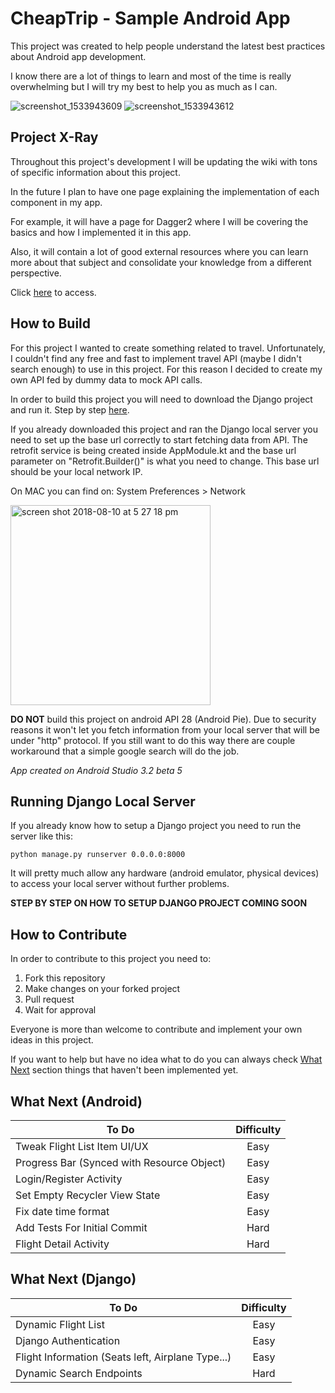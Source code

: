 # CheapTrip - Sample Android App

This project was created to help people understand the latest best practices about Android app development.

I know there are a lot of things to learn and most of the time is really overwhelming but I 
will try my best to help you as much as I can.

![screenshot_1533943609](https://user-images.githubusercontent.com/35080524/43985184-3fb1337c-9cba-11e8-922c-e0f238832e27.png) ![screenshot_1533943612](https://user-images.githubusercontent.com/35080524/43985185-3fc9a132-9cba-11e8-9745-e93ead750800.png)

## Project X-Ray

Throughout this project's development I will be updating the wiki with tons of specific information about this project.

In the future I plan to have one page explaining the implementation of each component in my app.

For example, it will have a page for Dagger2 where I will be covering the basics and how I implemented it in this app.

Also, it will contain a lot of good external resources where you can learn more about that subject and consolidate your knowledge from a different perspective.

Click [here](https://github.com/rickpms/CheapTrip/wiki) to access.

## How to Build

For this project I wanted to create something related to travel. Unfortunately, I couldn't find any free and fast to
implement travel API (maybe I didn't search enough) to use in this project. For this reason I decided to create my own API
fed by dummy data to mock API calls.

In order to build this project you will need to download the Django project and run it. Step by step [here](#runninglocalserver).

If you already downloaded this project and ran the Django local server you need to set up the base url correctly to start fetching data
from API. The retrofit service is being created inside AppModule.kt and the base url parameter on "Retrofit.Builder()" is what you
need to change. This base url should be your local network IP.

On MAC you can find on: System Preferences > Network

<img width="320" alt="screen shot 2018-08-10 at 5 27 18 pm" src="https://user-images.githubusercontent.com/35080524/43986214-fafd9aa0-9cc2-11e8-97bb-35d0c57e2fb4.png">

**DO NOT** build this project on android API 28 (Android Pie). Due to security reasons it won't let you fetch information from your
local server that will be under "http" protocol. If you still want to do this way there are couple workaround that a simple google search
will do the job.

*App created on Android Studio 3.2 beta 5*

## <a name="runninglocalserver">Running Django Local Server</a>

If you already know how to setup a Django project you need to run the server like this:

`python manage.py runserver 0.0.0.0:8000`

It will pretty much allow any hardware (android emulator, physical devices) to access your local server without further problems.

**STEP BY STEP ON HOW TO SETUP DJANGO PROJECT COMING SOON**

## How to Contribute

In order to contribute to this project you need to:

1. Fork this repository
2. Make changes on your forked project
3. Pull request
4. Wait for approval

Everyone is more than welcome to contribute and implement your own ideas in this project.

If you want to help but have no idea what to do you can always check [What Next](#runninglocalserver) section
things that haven't been implemented yet.

## <a name="whatnext">What Next (Android)</a>

|   To Do       |   Difficulty  |
| ------------- |:-------------:|
| Tweak Flight List Item UI/UX     | Easy |
| Progress Bar (Synced with Resource Object) | Easy |
| Login/Register Activity | Easy |
| Set Empty Recycler View State | Easy |
| Fix date time format | Easy |
| Add Tests For Initial Commit  | Hard |
| Flight Detail Activity | Hard |

## What Next (Django)

|   To Do       |   Difficulty  |
| ------------- |:-------------:|
| Dynamic Flight List | Easy |
| Django Authentication | Easy |
| Flight Information (Seats left, Airplane Type...) | Easy |
| Dynamic Search Endpoints     | Hard |

